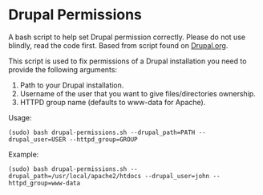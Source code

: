 # Drupal Permissions

A bash script to help set Drupal permission correctly.  Please do not use blindly, read the code first.  Based from script found on [Drupal.org](https://drupal.org/node/244924).

This script is used to fix permissions of a Drupal installation you need to provide the following arguments:
  
1. Path to your Drupal installation.
2. Username of the user that you want to give files/directories ownership.
3. HTTPD group name (defaults to www-data for Apache).

Usage:
    
    (sudo) bash drupal-permissions.sh --drupal_path=PATH --drupal_user=USER --httpd_group=GROUP

Example: 

    (sudo) bash drupal-permissions.sh --drupal_path=/usr/local/apache2/htdocs --drupal_user=john --httpd_group=www-data